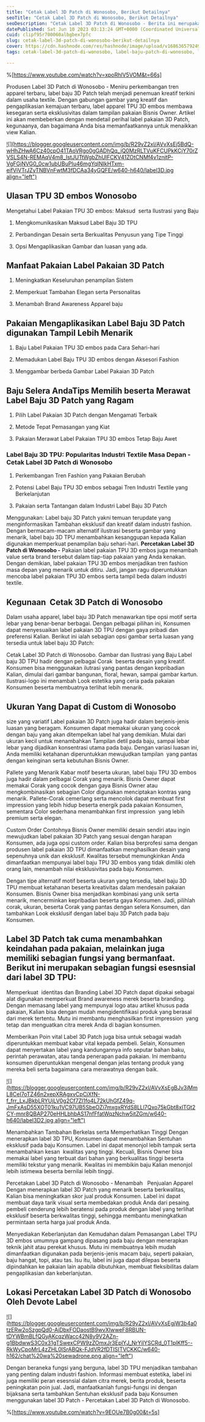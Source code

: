 ```yaml
---
title: "Cetak Label 3D Patch di Wonosobo, Berikut Detailnya"
seoTitle: "Cetak Label 3D Patch di Wonosobo, Berikut Detailnya"
seoDescription: "Cetak Label 3D Patch di Wonosobo - Berita ini merupakan Ulasan secara informatif yang Devote.Labels Tulis suatu Jasa Percetakan Label 3D Patch"
datePublished: Sat Jun 10 2023 03:13:24 GMT+0000 (Coordinated Universal Time)
cuid: clipf95r700060albgbex7pfc
slug: cetak-label-3d-patch-di-wonosobo-berikut-detailnya
cover: https://cdn.hashnode.com/res/hashnode/image/upload/v1686365792496/f9a55f96-30aa-4d9f-be94-ae0e017b39c7.jpeg
tags: cetak-label-3d-patch-di-wonosobo, label-baju-patch-di-wonosobo, label-baju-jersey-wonosobo

---
```


%[https://www.youtube.com/watch?v=xpoRhlV5VOM&t=66s] 

Produsen Label 3D Patch di Wonosobo - Meniru perkembangan tren apparel terbaru, label baju 3D Patch telah menjadi penemuan kreatif terkini dalam usaha textile. Dengan gabungan gambar yang kreatif dan pengaplikasian kemajuan terbaru, label apparel TPU 3D embos membawa kesegaran serta eksklusivitas dalam tampilan pakaian Bisnis Owner. Artikel ini akan membeberkan dengan mendetail perihal label pakaian 3D Patch, kegunaanya, dan bagaimana Anda bisa memanfaatkannya untuk menaikkan view Kalian.

[![](https://blogger.googleusercontent.com/img/b/R29vZ2xl/AVvXsEj5BdQ-wHhZHwA6Cz40cpO41TAoVRgo0gGADhQq_jQ0MzRLTVuKFCUPkKCjY70rZVSLS4N-REMAqV4m8_IstJUTtWgbZhUlFCKV41ZOtCNMf4v1znjtP-VgFGjNVG0_0cw1ubUBuPIu46mgYqlNIkHTxm-eifViVTrJZyTNBVnFwtM3fDCAa34yGQFE/w640-h640/label3D.jpg align="left")](https://blogger.googleusercontent.com/img/b/R29vZ2xl/AVvXsEj5BdQ-wHhZHwA6Cz40cpO41TAoVRgo0gGADhQq_jQ0MzRLTVuKFCUPkKCjY70rZVSLS4N-REMAqV4m8_IstJUTtWgbZhUlFCKV41ZOtCNMf4v1znjtP-VgFGjNVG0_0cw1ubUBuPIu46mgYqlNIkHTxm-eifViVTrJZyTNBVnFwtM3fDCAa34yGQFE/s900/label3D.jpg)

## Ulasan TPU 3D embos Wonosobo

Mengetahui Label Pakaian TPU 3D embos: Maksud  serta Ilustrasi yang Baju

1. Mengkomunikasikan Maksud Label Baju 3D TPU
    
2. Perbandingan Desain serta Berkualitas Penyusun yang Tipe Tinggi
    
3. Opsi Mengaplikasikan Gambar dan luasan yang ada.
    

## Manfaat Pakaian Label Pakaian 3D Patch

1. Meningkatkan Keseluruhan penampilan Sistem
    
2. Memperkuat Tambahan Elegan serta Personalitas
    
3. Menambah Brand Awareness Apparel baju
    

## Pakaian Mengaplikasikan Label Baju 3D Patch digunakan Tampil Lebih Menarik

1. Baju Label Pakaian TPU 3D embos pada Cara Sehari-hari
    
2. Memadukan Label Baju TPU 3D embos dengan Aksesori Fashion
    
3. Menggambar berbeda Gambar Label Pakaian 3D Patch
    

## Baju Selera AndaTips Memilih beserta Merawat Label Baju 3D Patch yang Ragam

1. Pilih Label Pakaian 3D Patch dengan Mengamati Terbaik
    
2. Metode Tepat Pemasangan yang Kiat
    
3. Pakaian Merawat Label Pakaian TPU 3D embos Tetap Baju Awet
    

### Label Baju 3D TPU: Popularitas Industri Textile Masa Depan - Cetak Label 3D Patch di Wonosobo

1. Perkembangan Tren Fashion yang Pakaian Berubah
    
2. Potensi Label Baju TPU 3D embos sebagai Tren Industri Textile yang Berkelanjutan
    
3. Pakaian serta Tantangan dalam Industri Label Baju 3D Patch
    

Menggunakan: Label baju 3D Patch yakni temuan terupdate yang menginformasikan Tambahan eksklusif dan kreatif dalam industri fashion. Dengan bermacam-macam alternatif ilustrasi beserta gambar yang menarik, label baju 3D TPU menambahkan kesanggupan kepada Kalian digunakan memperkuat penampilan baju sehari-hari. **Percetakan Label 3D Patch di Wonosobo -** Pakaian label pakaian TPU 3D embos juga menambah value serta brand tersebut dalam tiap-tiap pakaian yang Anda kenakan. Dengan demikian, label pakaian TPU 3D embos menjadikan tren fashion masa depan yang menarik untuk ditiru. Jadi, jangan ragu diperuntukkan mencoba label pakaian TPU 3D embos serta tampil beda dalam industri textile.

## Kegunaan  Cetak 3D Patch di Wonosobo

Dalam usaha apparel, label baju 3D Patch menawarkan tipe opsi motif serta lebar yang benar-benar berbagai. Dengan pelbagai pilihan ini, Konsumen dapat menyesuaikan label pakaian 3D TPU dengan gaya pribadi dan preferensi Kalian. Berikut ini ialah sebagian opsi gambar serta luasan yang tersedia untuk label baju 3D Patch:

Cetak Label 3D Patch di Wonosobo. Gambar dan Ilustrasi yang Baju Label baju 3D TPU hadir dengan pelbagai Corak  beserta desain yang kreatif. Konsumen bisa menggunakan ilutrasi yang pantas dengan kepribadian Kalian, dimulai dari gambar bangunan, floral, hewan, sampai gambar kartun. Ilustrasi-logo ini menambah Look estetika yang ceria pada pakaian Konsumen beserta membuatnya terlihat lebih menarik.

## Ukuran Yang Dapat di Custom di Wonosobo

size yang variatif Label pakaian 3D Patch juga hadir dalam berjenis-jenis luasan yang beragam. Konsumen dapat memakai ukuran yang cocok dengan baju yang akan ditempelkan label hal yang demikian. Mulai dari ukuran kecil untuk menambahkan Tampilan detil pada baju, sampai lebar lebar yang dijadikan konsentrasi utama pada baju. Dengan variasi luasan ini, Anda memiliki ketahanan diperuntukkan mewujudkan tampilan  yang pantas dengan keinginan serta kebutuhan Bisnis Owner.

Pallete yang Menarik Kabar motif beserta ukuran, label baju TPU 3D embos juga hadir dalam pelbagai Corak yang menarik. Bisnis Owner dapat memakai Corak yang cocok dengan gaya Bisnis Owner atau mengkombinasikan sebagian Color digunakan menciptakan kontras yang menarik. Pallete-Corak cemerlang serta mencolok dapat membuat first impression yang lebih hidup beserta energik pada pakaian Konsumen, sementara Color sederhana menambahkan first impression  yang lebih premium serta elegan.

Custom Order Contohnya Bisnis Owner memiliki desain sendiri atau ingin mewujudkan label pakaian 3D Patch yang sesuai dengan harapan Konsumen, ada juga opsi custom order. Kalian bisa berprofesi sama dengan produsen label pakaian 3D TPU dimanfaatkan menghasilkan desain yang sepenuhnya unik dan eksklusif. Kwalitas tersebut memungkinkan Anda dimanfaatkan mempunyai label baju TPU 3D embos yang tidak dimiliki oleh orang lain, menambah nilai eksklusivitas pada baju Konsumen.

Dengan tipe alternatif motif beserta ukuran yang tersedia, label baju 3D TPU membuat ketahanan beserta kreativitas dalam mendesain pakaian Konsumen. Bisnis Owner bisa menjadikan kombinasi yang unik serta menarik, mencerminkan kepribadian beserta gaya Konsumen. Jadi, pilihlah corak, ukuran, beserta Corak yang pantas dengan selera Konsumen, dan tambahkan Look eksklusif dengan label baju 3D Patch pada baju Konsumen.

## Label 3D Patch tak cuma menambahkan keindahan pada pakaian, melainkan juga memiliki sebagian fungsi yang bermanfaat. Berikut ini merupakan sebagian fungsi esesnsial dari label 3D TPU:

Memperkuat  identitas dan Branding Label 3D Patch dapat dipakai sebagai alat digunakan memperkuat Brand awareness merek beserta branding. Dengan memasang label yang mempunyai logo atau artikel khusus pada pakaian, Kalian bisa dengan mudah mengidentifikasi produk yang berasal dari merek tertentu. Mutu ini membantu menghasilkan first impression  yang tetap dan menguatkan citra merek Anda di bagian konsumen.

Memberikan Poin vital Label 3D Patch juga bisa untuk sebagai wadah diperuntukkan membuat kabar vital kepada pembeli. Selain, Konsumen dapat menyertakan label yang kandungannya info seputar bahan baku, perintah perawatan, atau tanda penerapan pada pakaian. Ini membantu konsumen diperuntukkan mengenal dengan jelas tentang produk yang mereka beli serta bagaimana cara merawatnya dengan baik.

[![](https://blogger.googleusercontent.com/img/b/R29vZ2xl/AVvXsEgBJv3jMmL8CeI7oTZ46n2xepXRAgxvCpCjXfN-f_frr_LxJBkbLRYUjLV0g2Cf7Zl1fo4L72kUhGfZ49q-JmFxAsD55XOT01ku1VC97UB5SbeOZi7mxgxRYdS8LLl7Qxo75kGbt8xlTGt2CY-mnr8QBAP270eHHLbhbAS17nfFfatWqzNchw5itZGm/w640-h640/label3D2.jpg align="left")](https://blogger.googleusercontent.com/img/b/R29vZ2xl/AVvXsEgBJv3jMmL8CeI7oTZ46n2xepXRAgxvCpCjXfN-f_frr_LxJBkbLRYUjLV0g2Cf7Zl1fo4L72kUhGfZ49q-JmFxAsD55XOT01ku1VC97UB5SbeOZi7mxgxRYdS8LLl7Qxo75kGbt8xlTGt2CY-mnr8QBAP270eHHLbhbAS17nfFfatWqzNchw5itZGm/s900/label3D2.jpg)

Menambahkan Tambahan Berkelas serta Memperhatikan Tinggi Dengan menerapkan label 3D TPU, Konsumen dapat menambahkan Sentuhan eksklusif pada baju Konsumen. Label ini dapat menonjol lebih tampak serta menambahkan kesan  kwalitas yang tinggi. Kecuali, Bisnis Owner bisa memakai label yang terbuat dari bahan yang berkualitas tinggi beserta memiliki tekstur yang menarik. Kwalitas ini membikin baju Kalian menonjol lebih istimewa beserta bernilai lebih tinggi.

Percetakan Label 3D Patch di Wonosobo - Menambah   Penjualan Apparel Dengan menerapkan label 3D Patch yang menarik beserta berkwalitas, Kalian bisa meningkatkan skor jual produk Konsumen. Label ini dapat membuat daya tarik visual serta membedakan produk Anda dari pesaing. pembeli cenderung lebih beratensi pada produk dengan label yang terlihat eksklusif beserta berkwalitas tinggi, sehingga membantu meningkatkan permintaan serta harga jual produk Anda.

Menyediakan Keberlanjutan dan Kemudahan dalam Pemasangan Label TPU 3D embos umumnya gampang dipasang pada baju dengan menerapkan teknik jahit atau perekat khusus. Mutu ini membuatnya lebih mudah dimanfaatkan digunakan pada berjenis-jenis macam baju, seperti pakaian, baju hangat, topi, atau tas. Isu itu, label ini juga dapat dilepas beserta dipindahkan ke pakaian lain apabila dibutuhkan, membuat fleksibilitas dalam pengaplikasian dan keberlanjutan.

## Lokasi Percetakan Label 3D Patch di Wonosobo Oleh Devote Label

[![](https://blogger.googleusercontent.com/img/b/R29vZ2xl/AVvXsEgjW3b4a0tzERw2oSzgpQd0-AiDbxFODaostB9wvXIwweF8RBUN-tDYWBmBLfQGyAKcqzWacc42N8y9V2AZn-g1BbdwwS3C0x31gTSwexCPW9zZOmxJr3EplYJ_NrYiIYSCRd_0T1plKff5--RkWyCpoMrL4zZHL0ISrABQk-FJdVR2fDTISITVCKKC/w640-h162/chat%20wa%20sewadrone.png align="left")](https://wa.me/+6287838865004?text=Permisi%2C%20kak%20mau%20nanya%20tentang%20label%2C%20dapat%20informasi%20dari%20devotelabels.web.id)

Dengan beraneka fungsi yang berguna, label 3D TPU menjadikan tambahan yang penting dalam industri fashion. Informasi membuat estetika, label ini juga memiliki peran esesnsial dalam citra merek, berita produk, beserta peningkatan poin jual. Jadi, manfaatkanlah fungsi-fungsi ini dengan bijaksana serta tambahkan Sentuhan eksklusif pada baju Konsumen menggunakan label 3D Patch - Percetakan Label 3D Patch di Wonosobo.

%[https://www.youtube.com/watch?v=9EOUe7B0g00&t=5s]